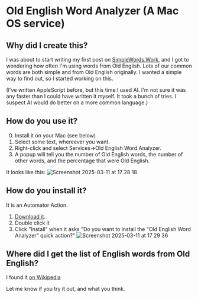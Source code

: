 # Old English Word Analyzer (A Mac OS service)

## Why did I create this?

I was about to start writing my first post on [SimpleWords.Work](https://www.SimpleWords.Work), and I got to wondering how often I'm using words from Old English. Lots of our common words are both simple and from Old English originally. I wanted a simple way to find out, so I started working on this. 

(I've written AppleScript before, but this time I used AI. I'm not sure it was any faster than I could have written it myself. It took a bunch of tries. I suspect AI would do better on a more common language.)

## How do you use it?

0. Install it on your Mac (see below)
1. Select some text, whereever you want.
2. Right-click and select Services->Old English Word Analyzer.
3. A popup will tell you the number of Old English words, the number of other words, and the percentage that were Old English.

It looks like this:
![Screenshot 2025-03-11 at 17 28 18](https://github.com/user-attachments/assets/0cdb91b6-5dd4-4e77-a217-09e51a3c6293)

## How do you install it?

It is an Automator Action. 

1. [Download it](https://github.com/jtbayly/Old-English-Word-Analyzer/raw/refs/heads/main/Old%20English%20Word%20Analyzer.workflow.zip).
2. Double click it
3. Click "Install" when it asks "Do you want to install the "Old English Word Analyzer" quick action?"
![Screenshot 2025-03-11 at 17 29 36](https://github.com/user-attachments/assets/b0e75c8d-57cc-4862-9278-b7d423c56ce9)

## Where did I get the list of English words from Old English?

I found it [on Wikipedia](https://en.m.wikipedia.org/wiki/List_of_English_words_of_Old_English_origin)

Let me know if you try it out, and what you think. 
